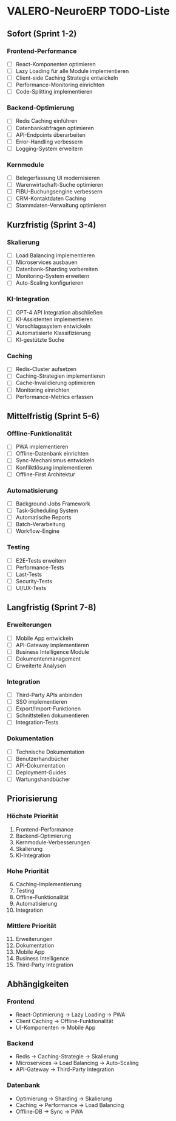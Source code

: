 # VALERO-NeuroERP TODO-Liste

## Sofort (Sprint 1-2)

### Frontend-Performance
- [ ] React-Komponenten optimieren
- [ ] Lazy Loading für alle Module implementieren
- [ ] Client-side Caching Strategie entwickeln
- [ ] Performance-Monitoring einrichten
- [ ] Code-Splitting implementieren

### Backend-Optimierung
- [ ] Redis Caching einführen
- [ ] Datenbankabfragen optimieren
- [ ] API-Endpoints überarbeiten
- [ ] Error-Handling verbessern
- [ ] Logging-System erweitern

### Kernmodule
- [ ] Belegerfassung UI modernisieren
- [ ] Warenwirtschaft-Suche optimieren
- [ ] FIBU-Buchungsengine verbessern
- [ ] CRM-Kontaktdaten Caching
- [ ] Stammdaten-Verwaltung optimieren

## Kurzfristig (Sprint 3-4)

### Skalierung
- [ ] Load Balancing implementieren
- [ ] Microservices ausbauen
- [ ] Datenbank-Sharding vorbereiten
- [ ] Monitoring-System erweitern
- [ ] Auto-Scaling konfigurieren

### KI-Integration
- [ ] GPT-4 API Integration abschließen
- [ ] KI-Assistenten implementieren
- [ ] Vorschlagssystem entwickeln
- [ ] Automatisierte Klassifizierung
- [ ] KI-gestützte Suche

### Caching
- [ ] Redis-Cluster aufsetzen
- [ ] Caching-Strategien implementieren
- [ ] Cache-Invalidierung optimieren
- [ ] Monitoring einrichten
- [ ] Performance-Metrics erfassen

## Mittelfristig (Sprint 5-6)

### Offline-Funktionalität
- [ ] PWA implementieren
- [ ] Offline-Datenbank einrichten
- [ ] Sync-Mechanismus entwickeln
- [ ] Konfliktlösung implementieren
- [ ] Offline-First Architektur

### Automatisierung
- [ ] Background-Jobs Framework
- [ ] Task-Scheduling System
- [ ] Automatische Reports
- [ ] Batch-Verarbeitung
- [ ] Workflow-Engine

### Testing
- [ ] E2E-Tests erweitern
- [ ] Performance-Tests
- [ ] Last-Tests
- [ ] Security-Tests
- [ ] UI/UX-Tests

## Langfristig (Sprint 7-8)

### Erweiterungen
- [ ] Mobile App entwickeln
- [ ] API-Gateway implementieren
- [ ] Business Intelligence Module
- [ ] Dokumentenmanagement
- [ ] Erweiterte Analysen

### Integration
- [ ] Third-Party APIs anbinden
- [ ] SSO implementieren
- [ ] Export/Import-Funktionen
- [ ] Schnittstellen dokumentieren
- [ ] Integration-Tests

### Dokumentation
- [ ] Technische Dokumentation
- [ ] Benutzerhandbücher
- [ ] API-Dokumentation
- [ ] Deployment-Guides
- [ ] Wartungshandbücher

## Priorisierung

### Höchste Priorität
1. Frontend-Performance
2. Backend-Optimierung
3. Kernmodule-Verbesserungen
4. Skalierung
5. KI-Integration

### Hohe Priorität
6. Caching-Implementierung
7. Testing
8. Offline-Funktionalität
9. Automatisierung
10. Integration

### Mittlere Priorität
11. Erweiterungen
12. Dokumentation
13. Mobile App
14. Business Intelligence
15. Third-Party Integration

## Abhängigkeiten

### Frontend
- React-Optimierung → Lazy Loading → PWA
- Client Caching → Offline-Funktionalität
- UI-Komponenten → Mobile App

### Backend
- Redis → Caching-Strategie → Skalierung
- Microservices → Load Balancing → Auto-Scaling
- API-Gateway → Third-Party Integration

### Datenbank
- Optimierung → Sharding → Skalierung
- Caching → Performance → Load Balancing
- Offline-DB → Sync → PWA 